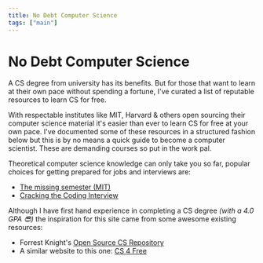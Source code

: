 ```yaml
---
title: No Debt Computer Science
tags: ["main"]
---
```


<!-- Start Heading -->

# No Debt Computer Science

A CS degree from university has its benefits. But for those that want to learn at their own pace without spending a fortune, I've curated a list of reputable resources to learn CS for free.

<!-- End Heading -->

<!-- Start Rationale -->

With respectable institutes like MIT, Harvard & others open sourcing their computer science material it's easier than ever to learn CS for free at your own pace. I've documented some of these resources in a structured fashion below but this is by no means a quick guide to become a computer scientist. These are demanding courses so put in the work pal.

<!-- End Rationale -->

<!-- Start FurtherInfo -->

Theoretical computer science knowledge can only take you so far, popular choices for getting prepared for jobs and interviews are:

- [The missing semester (MIT)](https://missing.csail.mit.edu/)
- [Cracking the Coding Interview](http://www.crackingthecodinginterview.com/)

<!-- End FurtherInfo -->

<!-- Start Credits -->

Although I have first hand experience in completing a CS degree _(with a 4.0 GPA 😎)_ the inspiration for this site came from some awesome existing resources:

- Forrest Knight's [Open Source CS Repository](https://github.com/ForrestKnight/open-source-cs)
- A similar website to this one: [CS 4 Free](https://www.cs4free.com/)
<!-- End Credits -->
